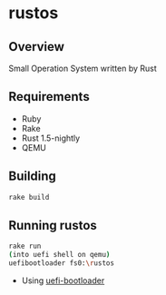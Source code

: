 rustos
================

## Overview
Small Operation System written by Rust

## Requirements
- Ruby
- Rake
- Rust 1.5-nightly
- QEMU

## Building
```sh
rake build
```
## Running rustos
```sh
rake run
(into uefi shell on qemu)
uefibootloader fs0:\rustos
```

* Using [uefi-bootloader](https://github.com/fgken/uefi-bootloader)


